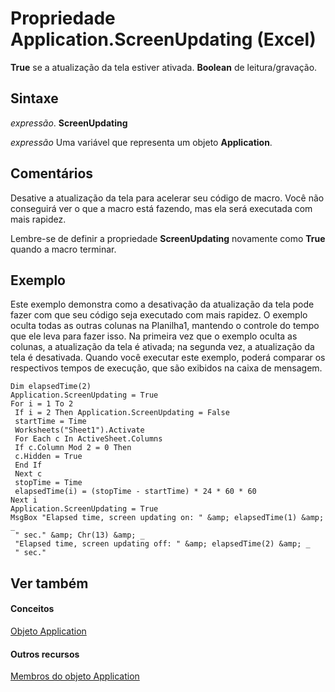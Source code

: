 
# Propriedade Application.ScreenUpdating (Excel)

 **True** se a atualização da tela estiver ativada. **Boolean** de leitura/gravação.


## Sintaxe

 _expressão_. **ScreenUpdating**

 _expressão_ Uma variável que representa um objeto **Application**.


## Comentários

Desative a atualização da tela para acelerar seu código de macro. Você não conseguirá ver o que a macro está fazendo, mas ela será executada com mais rapidez.

Lembre-se de definir a propriedade  **ScreenUpdating** novamente como **True** quando a macro terminar.


## Exemplo

Este exemplo demonstra como a desativação da atualização da tela pode fazer com que seu código seja executado com mais rapidez. O exemplo oculta todas as outras colunas na Planilha1, mantendo o controle do tempo que ele leva para fazer isso. Na primeira vez que o exemplo oculta as colunas, a atualização da tela é ativada; na segunda vez, a atualização da tela é desativada. Quando você executar este exemplo, poderá comparar os respectivos tempos de execução, que são exibidos na caixa de mensagem.


```
Dim elapsedTime(2) 
Application.ScreenUpdating = True 
For i = 1 To 2 
 If i = 2 Then Application.ScreenUpdating = False 
 startTime = Time 
 Worksheets("Sheet1").Activate 
 For Each c In ActiveSheet.Columns 
 If c.Column Mod 2 = 0 Then 
 c.Hidden = True 
 End If 
 Next c 
 stopTime = Time 
 elapsedTime(i) = (stopTime - startTime) * 24 * 60 * 60 
Next i 
Application.ScreenUpdating = True 
MsgBox "Elapsed time, screen updating on: " &amp; elapsedTime(1) &amp; _ 
 " sec." &amp; Chr(13) &amp; _ 
 "Elapsed time, screen updating off: " &amp; elapsedTime(2) &amp; _ 
 " sec."
```


## Ver também


#### Conceitos


[Objeto Application](19b73597-5cf9-4f56-8227-b5211f657f6f.md)
#### Outros recursos


[Membros do objeto Application](4cb9ca42-8d07-cc9c-2d80-4eb9a5921e1e.md)